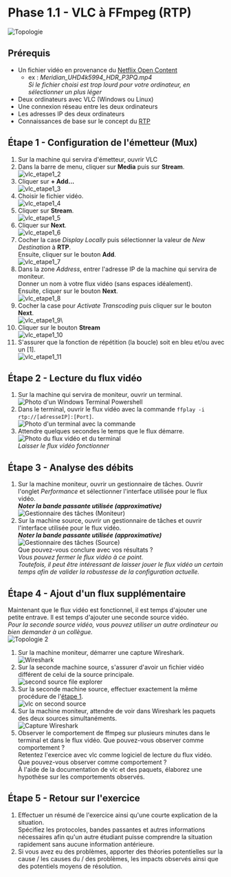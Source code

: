 # Phase 1.1 - VLC à FFmpeg (RTP)
![Topologie](./img/Phase_1_S1.1_topologie.png)

## Prérequis
- Un fichier vidéo en provenance du [Netflix Open Content](https://opencontent.netflix.com/)
    - ex : *Meridian_UHD4k5994_HDR_P3PQ.mp4*\
    *Si le fichier choisi est trop lourd pour votre ordinateur, en sélectionner un plus léger*
- Deux ordinateurs avec VLC (Windows ou Linux)
- Une connexion réseau entre les deux ordinateurs
- Les adresses IP des deux ordinateurs
- Connaissances de base sur le concept du [RTP](https://en.wikipedia.org/wiki/Real-time_Transport_Protocol)

## Étape 1 - Configuration de l'émetteur (Mux)
1. Sur la machine qui servira d'émetteur, ouvrir VLC
2. Dans la barre de menu, cliquer sur **Media** puis sur **Stream**.\
![vlc_etape1_2](./img/p1.1_vlc_pic2.png)
3. Cliquer sur **+ Add...**\
![vlc_etape1_3](./img/p1.1_vlc_pic3.png)
4. Choisir le fichier vidéo.\
![vlc_etape1_4](./img/p1.1_vlc_pic4.png)
5. Cliquer sur **Stream**.\
![vlc_etape1_5](./img/p1.1_vlc_pic5.png)
6. Cliquer sur **Next**.\
![vlc_etape1_6](./img/p1.1_vlc_pic6.png)
7. Cocher la case *Display Locally* puis sélectionner la valeur de *New Destination* à **RTP**.\
Ensuite, cliquer sur le bouton **Add**.\
![vlc_etape1_7](./img/p1.1_vlc_pic7.png)
8. Dans la zone *Address*, entrer l'adresse IP de la machine qui servira de moniteur.\
Donner un nom à votre flux vidéo (sans espaces idéalement).\
Ensuite, cliquer sur le bouton **Next**.\
![vlc_etape1_8](./img/p1.1_vlc_pic8.png)
9. Cocher la case pour *Activate Transcoding* puis cliquer sur le bouton **Next**.\
![vlc_etape1_9](./img/p1.1_vlc_pic9.png)\
10. Cliquer sur le bouton **Stream**\
![vlc_etape1_10](./img/p1.1_vlc_pic10.png)
11. S'assurer que la fonction de répétition (la boucle) soit en bleu et/ou avec un [1].\
![vlc_etape1_11](./img/p1.1_vlc_pic11.png)

## Étape 2 - Lecture du flux vidéo
1. Sur la machine qui servira de moniteur, ouvrir un terminal.\
![Photo d'un Windows Terminal Powershell](./img/p1.1_cmd_pic1.png)
2. Dans le terminal, ouvrir le flux vidéo avec la commande `ffplay -i rtp://[adresseIP]:[Port]`.\
![Photo d'un terminal avec la commande](./img/p1.1_cmd_pic2.png)
3. Attendre quelques secondes le temps que le flux démarre.
![Photo du flux vidéo et du terminal](./img/p1.1_cmd_pic3.png)\
*Laisser le flux vidéo fonctionner*

## Étape 3 - Analyse des débits
1. Sur la machine moniteur, ouvrir un gestionnaire de tâches. Ouvrir l'onglet *Performance* et sélectionner l'interface utilisée pour le flux vidéo.\
***Noter la bande passante utilisée (approximative)***\
![Gestionnaire des tâches (Moniteur)](./img/p1.1_tmgr_pic1.png)
2. Sur la machine source, ouvrir un gestionnaire de tâches et ouvrir l'interface utilisée pour le flux vidéo.\
***Noter la bande passante utilisée (approximative)***\
![Gestionnaire des tâches (Source)](./img/p1.1_tmgr_pic2.png)\
Que pouvez-vous conclure avec vos résultats ?\
*Vous pouvez fermer le flux vidéo à ce point. \
Toutefois, il peut être intéressant de laisser jouer le flux vidéo un certain temps afin de valider la robustesse de la configuration actuelle.*

## Étape 4 - Ajout d'un flux supplémentaire
Maintenant que le flux vidéo est fonctionnel, il est temps d'ajouter une petite entrave. Il est temps d'ajouter une seconde source vidéo.\
*Pour la seconde source vidéo, vous pouvez utiliser un autre ordinateur ou bien demander à un collègue.*\
![Topologie 2](./img/Phase_1_S1.1_topologie2.png)
1. Sur la machine moniteur, démarrer une capture Wireshark.\
![Wireshark](./img/p1.1_ws_pic4.png)
2. Sur la seconde machine source, s'assurer d'avoir un fichier vidéo différent de celui de la source principale.\
![second source file explorer](./img/p1.1_fex_pic1.png)
3. Sur la seconde machine source, effectuer exactement la même procédure de l'[étape 1](#étape-1---configuration-de-lémetteur-mux).\
![vlc on second source](./img/p1.1_vlc_pic20.png)
4. Sur la machine moniteur, attendre de voir dans Wireshark les paquets des deux sources simultanéments.\
![Capture Wireshark](./img/p1.1_ws_pic5.png)
5. Observer le comportement de ffmpeg sur plusieurs minutes dans le terminal et dans le flux vidéo. Que pouvez-vous observer comme comportement ?\
Retentez l'exercice avec vlc comme logiciel de lecture du flux vidéo. Que pouvez-vous observer comme comportement ?\
À l'aide de la documentation de vlc et des paquets, élaborez une hypothèse sur les comportements observés.

## Étape 5 - Retour sur l'exercice
1. Effectuer un résumé de l'exercice ainsi qu'une courte explication de la situation.\
Spécifiez les protocoles, bandes passantes et autres informations nécessaires afin qu'un autre étudiant puisse comprendre la situation rapidement sans aucune information antérieure.
2. Si vous avez eu des problèmes, apporter des théories potentielles sur la cause / les causes du / des problèmes, les impacts observés ainsi que des potentiels moyens de résolution.
